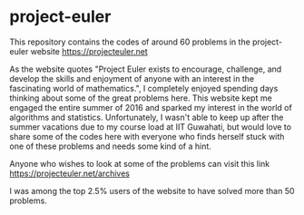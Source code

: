 # project-euler
This repository contains the codes of around 60 problems in the project-euler website https://projecteuler.net

As the website quotes "Project Euler exists to encourage, challenge, and develop the skills and enjoyment of anyone with an interest in the fascinating world of mathematics.", I completely enjoyed spending days thinking about some of the great problems here. This website kept me engaged the entire summer of 2016 and sparked my interest in the world of algorithms and statistics. Unfortunately, I wasn't able to keep up after the summer vacations due to my course load at IIT Guwahati, but would love to share some of the codes here with everyone who finds herself stuck with one of these problems and needs some kind of a hint.

Anyone who wishes to look at some of the problems can visit this link https://projecteuler.net/archives

I was among the top 2.5% users of the website to have solved more than 50 problems.
